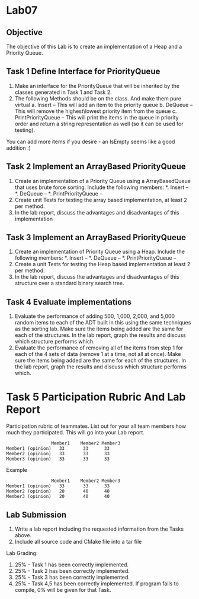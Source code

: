 # Lab07

## Objective
The objective of this Lab is to create an implementation of a Heap and a Priority Queue.

## Task 1  Define Interface for PriorityQueue

1.	Make an interface for the PriorityQueue that will be inherited by the classes generated in Task 1 and Task 2.
2.	The following Methods should be on the class.  And make them pure virtual
a.	Insert – This will add an item to the priority queue
b.	DeQueue – This will remove the highest\lowest priority item from the queue 
c.	PrintPriorityQueue – This will print the items in the queue in priority order and return a string representation as well (so it can be used for testing).  

You can add more items if you desire - an IsEmpty seems like a good addition :)

## Task 2  Implement an ArrayBased PriorityQueue
1.	Create an implementation of a Priority Queue using a ArrayBasedQueue that uses brute force sorting.  Include the following members:
*.	Insert – 
*.	DeQueue – 
*.	PrintPriorityQueue –
1.	Create unit Tests for testing the array based implementation, at least 2 per method.
1.	In the lab report, discuss the advantages and disadvantages of this implementation 

## Task 3  Implement an ArrayBased PriorityQueue
1.	Create an implementation of Priority Queue using a Heap.  Include the following members:
*.	Insert – 
*.	DeQueue – 
*.	PrintPriorityQueue –
2.	Create a unit Tests for testing the Heap based implementation at least 2 per method.
3.	In the lab report, discuss the advantages and disadvantages of this structure over a standard binary search tree.

## Task 4  Evaluate implementations
1.	Evaluate the performance of adding 500, 1,000, 2,000, and 5,000 random items to each of the ADT  built in this using the same techniques as the sorting lab.  Make sure the items being added are the same for each of the structures.  In the lab report, graph the results and discuss which structure performs which.
2.	Evaluate the performance of removing all of the items from step 1 for each of the 4 sets of data (remove 1 at a time, not all at once).  Make sure the items being added are the same for each of the structures.  In the lab report, graph the results and discuss which structure performs which.


# Task 5 Participation Rubric And Lab Report


Participation rubric of teammates.  List out for your all team members how much they participated.  This will go into your Lab report.
```
	             Member1	Member2	Member3
Member1 (opinion)	33	     33	     33
Member2 (opinion)	33	     33	     33
Member3 (opinion)	33	     33	     33
```			
			
Example 			
```
	             Member1	Member2	Member3
Member1 (opinion)	33	     33	     33
Member2 (opinion)	20	     40	     40
Member3 (opinion)	20	     40	     40
```

## Lab Submission

1.	Write a lab report including the requested information from the Tasks above.
2.	Include all source code and CMake file into a tar file

Lab Grading:
1.	25% - Task 1 has been correctly implemented. 
2.	25% - Task 2 has been correctly implemented. 
2.	25% - Task 3 has been correctly implemented. 
3.	25% - Task 4,5 has been correctly implemented.
If program fails to compile, 0% will be given for that Task.

